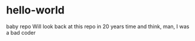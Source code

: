 # hello-world
baby repo
Will look back at this repo in 20 years time and think, man, I was a bad coder
